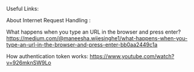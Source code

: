 Useful Links:


About Internet Request Handling :

What happens when you type an URL in the browser and press enter?
https://medium.com/@maneesha.wijesinghe1/what-happens-when-you-type-an-url-in-the-browser-and-press-enter-bb0aa2449c1a


How authentication token works:
https://www.youtube.com/watch?v=926mknSW9Lo
